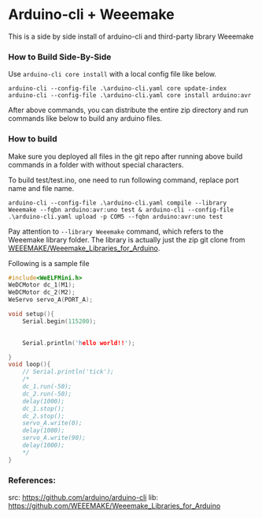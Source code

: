 # Arduino-cli + Weeemake 
This is a side by side install of arduino-cli and third-party library Weeemake

### How to Build Side-By-Side
Use `arduino-cli core install` with a local config file like below. 
```
arduino-cli --config-file .\arduino-cli.yaml core update-index
arduino-cli --config-file .\arduino-cli.yaml core install arduino:avr
```
After above commands, you can distribute the entire zip directory and run commands like below to build any arduino files. 

### How to build
Make sure you deployed all files in the git repo after running above build commands in a folder with without special characters. 

To build test/test.ino, one need to run following command, replace port name and file name. 
```
arduino-cli --config-file .\arduino-cli.yaml compile --library Weeemake --fqbn arduino:avr:uno test & arduino-cli --config-file .\arduino-cli.yaml upload -p COM5 --fqbn arduino:avr:uno test
```
Pay attention to `--library Weeemake` command, which refers to the Weeemake library folder. The library is actually just the zip git clone from [WEEEMAKE/Weeemake_Libraries_for_Arduino](https://github.com/WEEEMAKE/Weeemake_Libraries_for_Arduino).

Following is a sample file 

```c
#include<WeELFMini.h>
WeDCMotor dc_1(M1);
WeDCMotor dc_2(M2);
WeServo servo_A(PORT_A);

void setup(){
    Serial.begin(115200);

    
    Serial.println('hello world!!');

}
void loop(){
    // Serial.println('tick');
    /*
    dc_1.run(-50);
    dc_2.run(-50);
    delay(1000);
    dc_1.stop();
    dc_2.stop();
    servo_A.write(0);
    delay(1000);
    servo_A.write(90);
    delay(1000);
    */
}
```

### References:
src: https://github.com/arduino/arduino-cli
lib: https://github.com/WEEEMAKE/Weeemake_Libraries_for_Arduino
